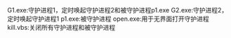 G1.exe:守护进程1，定时唤起守护进程2和被守护进程p1.exe
G2.exe:守护进程2，定时唤起守护进程1
p1.exe:被守护进程
open.exe:用于无界面打开守护进程
kill.vbs:关闭所有守护进程和被守护进程
